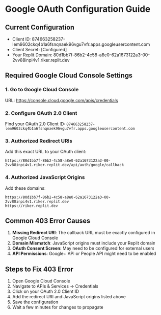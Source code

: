 # Google OAuth Configuration Guide

## Current Configuration
- Client ID: 874663258237-lem9602ckq4b1a6fsnqnaek96vgu7vfr.apps.googleusercontent.com
- Client Secret: [Configured]
- Your Replit Domain: 80d1bb7f-86b2-4c58-a8e0-62a1673122a3-00-2vv88inpi4v1.riker.replit.dev

## Required Google Cloud Console Settings

### 1. Go to Google Cloud Console
URL: https://console.cloud.google.com/apis/credentials

### 2. Configure OAuth 2.0 Client
Find your OAuth 2.0 Client ID: `874663258237-lem9602ckq4b1a6fsnqnaek96vgu7vfr.apps.googleusercontent.com`

### 3. Authorized Redirect URIs
Add this exact URL to your OAuth client:
```
https://80d1bb7f-86b2-4c58-a8e0-62a1673122a3-00-2vv88inpi4v1.riker.replit.dev/api/auth/google/callback
```

### 4. Authorized JavaScript Origins
Add these domains:
```
https://80d1bb7f-86b2-4c58-a8e0-62a1673122a3-00-2vv88inpi4v1.riker.replit.dev
https://riker.replit.dev
```

## Common 403 Error Causes
1. **Missing Redirect URI**: The callback URL must be exactly configured in Google Cloud Console
2. **Domain Mismatch**: JavaScript origins must include your Replit domain
3. **OAuth Consent Screen**: May need to be configured for external users
4. **API Permissions**: Google+ API or People API might need to be enabled

## Steps to Fix 403 Error
1. Open Google Cloud Console
2. Navigate to APIs & Services → Credentials
3. Click on your OAuth 2.0 Client ID
4. Add the redirect URI and JavaScript origins listed above
5. Save the configuration
6. Wait a few minutes for changes to propagate